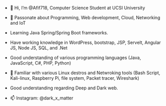- 👋 Hi, I’m @Afif718, Computer Science Student at UCSI University 
- 👀 Passonate about Programming, Web development, Cloud, Networking and IoT
- Learning Java Spring/Spring Boot frameworks. 
- Have working knowledge in WordPress, bootstrap, JSP, Servelt, Angular JS, Node JS, SQL, and .Net
- Good understanding of various programming languages (Java, JavaScript, C#, PHP, Python)
- 🌱 Familiar with various Linux destros and Netwroking tools (Bash Script, Kali-linux, Raspberry Pi, file system, Packet tracer, Wireshark)
- Good understanding regarding Deep and Dark web.


- 📫 Instagram: @dark_x_matter


